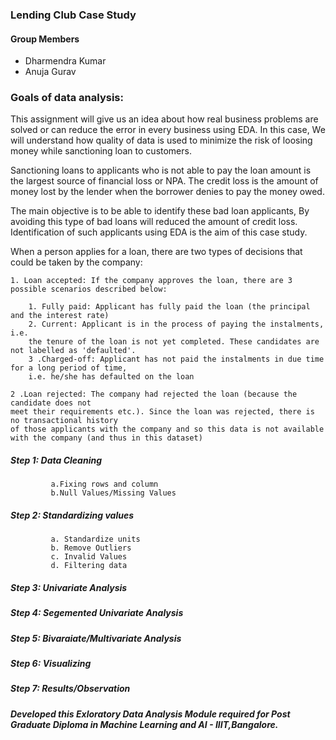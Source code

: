 ### Lending Club Case Study
#### Group Members
- Dharmendra Kumar
- Anuja Gurav
### Goals of data analysis:  

This assignment will give us an idea about how real business problems are solved or can 
reduce the error in every business using EDA. In this case, 
We will understand how quality of data is used to minimize the risk of 
loosing money while sanctioning loan to customers.

Sanctioning loans to applicants who is not able to pay the loan amount is the largest 
source of financial loss or NPA. The credit loss is the amount of money lost by the lender 
when the borrower denies to pay the money owed.  

The main objective is to be able to identify these bad loan applicants, 
By avoiding this type of bad loans will reduced the amount of credit loss. 
Identification of such applicants using EDA is the aim of this case study.   

When a person applies for a loan, there are two types of decisions that could be taken by the company:

    1. Loan accepted: If the company approves the loan, there are 3 possible scenarios described below:

        1. Fully paid: Applicant has fully paid the loan (the principal and the interest rate)
        2. Current: Applicant is in the process of paying the instalments, i.e. 
        the tenure of the loan is not yet completed. These candidates are not labelled as 'defaulted'.
        3 .Charged-off: Applicant has not paid the instalments in due time for a long period of time, 
        i.e. he/she has defaulted on the loan 
        
    2 .Loan rejected: The company had rejected the loan (because the candidate does not 
    meet their requirements etc.). Since the loan was rejected, there is no transactional history 
    of those applicants with the company and so this data is not available with the company (and thus in this dataset)
##### Step 1: Data Cleaning
             a.Fixing rows and column
             b.Null Values/Missing Values
##### Step 2: Standardizing values
             a. Standardize units
             b. Remove Outliers
             c. Invalid Values
             d. Filtering data
##### Step 3: Univariate Analysis
##### Step 4: Segemented Univariate Analysis
##### Step 5: Bivaraiate/Multivariate Analysis
##### Step 6: Visualizing
##### Step 7: Results/Observation




##### Developed this Exloratory Data Analysis Module required for Post Graduate Diploma in Machine Learning and AI - IIIT,Bangalore.

